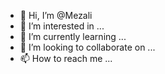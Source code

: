 - 👋 Hi, I’m @Mezali
- 👀 I’m interested in ...
- 🌱 I’m currently learning ...
- 💞️ I’m looking to collaborate on ...
- 📫 How to reach me ...

<!---
Mezali/Mezali is a ✨ special ✨ repository because its `README.md` (this file) appears on your GitHub profile.
You can click the Preview link to take a look at your changes.
--->
